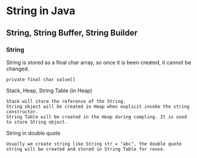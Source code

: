 # String in Java

## String, String Buffer, String Builder

### String

String is stored as a final char array, so once it is been created, it cannot be changed.

    private final char value[]    

Stack, Heap, String Table (in Heap)

    Stack will store the reference of the String.
    String object will be created in Heap when explicit invoke the string constructor.
    String Table will be created in the Heap during compling. It is used to store String object.

String in double quote

    Usually we create string like String str = "abc", the double quote string will be created and stored in String Table for reuse.



